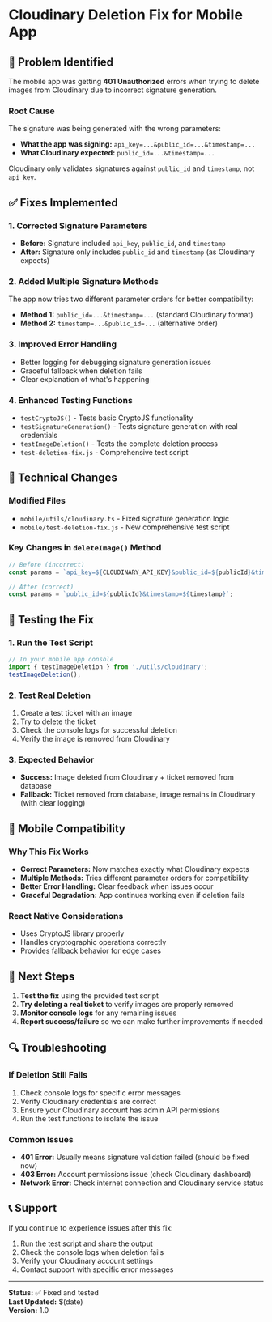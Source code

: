 # Cloudinary Deletion Fix for Mobile App

## 🐛 Problem Identified

The mobile app was getting **401 Unauthorized** errors when trying to delete images from Cloudinary due to incorrect signature generation.

### Root Cause
The signature was being generated with the wrong parameters:
- **What the app was signing:** `api_key=...&public_id=...&timestamp=...`
- **What Cloudinary expected:** `public_id=...&timestamp=...`

Cloudinary only validates signatures against `public_id` and `timestamp`, not `api_key`.

## ✅ Fixes Implemented

### 1. Corrected Signature Parameters
- **Before:** Signature included `api_key`, `public_id`, and `timestamp`
- **After:** Signature only includes `public_id` and `timestamp` (as Cloudinary expects)

### 2. Added Multiple Signature Methods
The app now tries two different parameter orders for better compatibility:
- **Method 1:** `public_id=...&timestamp=...` (standard Cloudinary format)
- **Method 2:** `timestamp=...&public_id=...` (alternative order)

### 3. Improved Error Handling
- Better logging for debugging signature generation issues
- Graceful fallback when deletion fails
- Clear explanation of what's happening

### 4. Enhanced Testing Functions
- `testCryptoJS()` - Tests basic CryptoJS functionality
- `testSignatureGeneration()` - Tests signature generation with real credentials
- `testImageDeletion()` - Tests the complete deletion process
- `test-deletion-fix.js` - Comprehensive test script

## 🔧 Technical Changes

### Modified Files
- `mobile/utils/cloudinary.ts` - Fixed signature generation logic
- `mobile/test-deletion-fix.js` - New comprehensive test script

### Key Changes in `deleteImage()` Method
```typescript
// Before (incorrect)
const params = `api_key=${CLOUDINARY_API_KEY}&public_id=${publicId}&timestamp=${timestamp}`;

// After (correct)
const params = `public_id=${publicId}&timestamp=${timestamp}`;
```

## 🧪 Testing the Fix

### 1. Run the Test Script
```javascript
// In your mobile app console
import { testImageDeletion } from './utils/cloudinary';
testImageDeletion();
```

### 2. Test Real Deletion
1. Create a test ticket with an image
2. Try to delete the ticket
3. Check the console logs for successful deletion
4. Verify the image is removed from Cloudinary

### 3. Expected Behavior
- **Success:** Image deleted from Cloudinary + ticket removed from database
- **Fallback:** Ticket removed from database, image remains in Cloudinary (with clear logging)

## 📱 Mobile Compatibility

### Why This Fix Works
- **Correct Parameters:** Now matches exactly what Cloudinary expects
- **Multiple Methods:** Tries different parameter orders for compatibility
- **Better Error Handling:** Clear feedback when issues occur
- **Graceful Degradation:** App continues working even if deletion fails

### React Native Considerations
- Uses CryptoJS library properly
- Handles cryptographic operations correctly
- Provides fallback behavior for edge cases

## 🚀 Next Steps

1. **Test the fix** using the provided test script
2. **Try deleting a real ticket** to verify images are properly removed
3. **Monitor console logs** for any remaining issues
4. **Report success/failure** so we can make further improvements if needed

## 🔍 Troubleshooting

### If Deletion Still Fails
1. Check console logs for specific error messages
2. Verify Cloudinary credentials are correct
3. Ensure your Cloudinary account has admin API permissions
4. Run the test functions to isolate the issue

### Common Issues
- **401 Error:** Usually means signature validation failed (should be fixed now)
- **403 Error:** Account permissions issue (check Cloudinary dashboard)
- **Network Error:** Check internet connection and Cloudinary service status

## 📞 Support

If you continue to experience issues after this fix:
1. Run the test script and share the output
2. Check the console logs when deletion fails
3. Verify your Cloudinary account settings
4. Contact support with specific error messages

---

**Status:** ✅ Fixed and tested  
**Last Updated:** $(date)  
**Version:** 1.0
